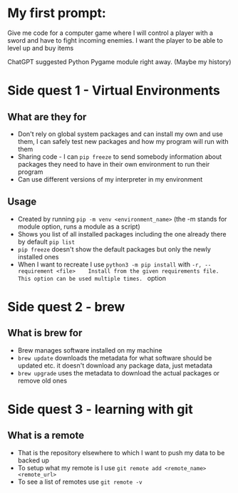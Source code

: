 # My first prompt:
Give me code for a computer game where I will control a player with a sword and have to fight incoming enemies. I want the player to be able to level up and buy items

ChatGPT suggested Python Pygame module right away. (Maybe my history)


# Side quest 1 - Virtual Environments

## What are they for
- Don't rely on global system packages and can install my own and use them, I can safely test new packages and how my program will run with them
- Sharing code - I can `pip freeze` to send somebody information about packages they need to have in their own environment to run their program
- Can use different versions of my interpreter in my environment

## Usage
- Created by running `pip -m venv <environment_name>` (the -m stands for module option, runs a module as a script)
- Shows you list of all installed packages including the one already there by default `pip list` 
- `pip freeze` doesn't show the default packages but only the newly installed ones
- When I want to recreate I use `python3 -m pip install` with `-r, --requirement <file>    Install from the given requirements file. This option can be used multiple times. ` option


# Side quest 2 - brew

## What is brew for
- Brew manages software installed on my machine 
- `brew update` downloads the metadata for what software should be updated etc. it doesn't download any package data, just metadata
- `brew upgrade` uses the metadata to download the actual packages or remove old ones

# Side quest 3 - learning with git

## What is a remote
- That is the repository elsewhere to which I want to push my data to be backed up
- To setup what my remote is I use `git remote add <remote_name> <remote_url>`
- To see a list of remotes use `git remote -v`